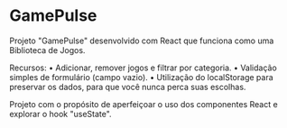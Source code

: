 # GamePulse

Projeto "GamePulse" desenvolvido com React que funciona como uma Biblioteca de Jogos.

Recursos:
• Adicionar, remover jogos e filtrar por categoria.
• Validação simples de formulário (campo vazio).
• Utilização do localStorage para preservar os dados, para que você nunca perca suas escolhas.

Projeto com o propósito de aperfeiçoar o uso dos componentes React e explorar o hook "useState".
